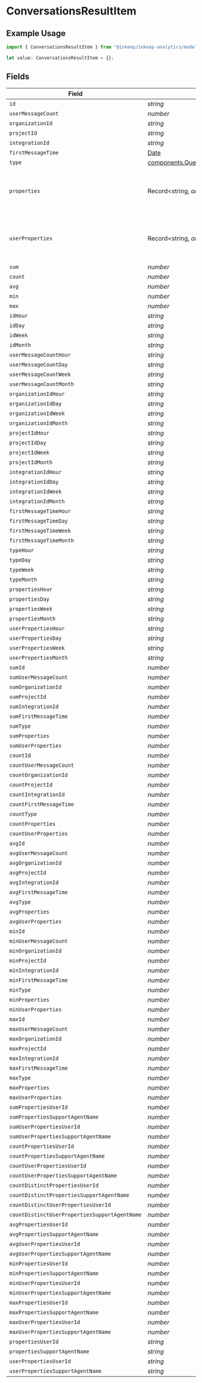 # ConversationsResultItem

## Example Usage

```typescript
import { ConversationsResultItem } from "@inkeep/inkeep-analytics/models/components";

let value: ConversationsResultItem = {};
```

## Fields

| Field                                                                                                          | Type                                                                                                           | Required                                                                                                       | Description                                                                                                    |
| -------------------------------------------------------------------------------------------------------------- | -------------------------------------------------------------------------------------------------------------- | -------------------------------------------------------------------------------------------------------------- | -------------------------------------------------------------------------------------------------------------- |
| `id`                                                                                                           | *string*                                                                                                       | :heavy_minus_sign:                                                                                             | N/A                                                                                                            |
| `userMessageCount`                                                                                             | *number*                                                                                                       | :heavy_minus_sign:                                                                                             | N/A                                                                                                            |
| `organizationId`                                                                                               | *string*                                                                                                       | :heavy_minus_sign:                                                                                             | N/A                                                                                                            |
| `projectId`                                                                                                    | *string*                                                                                                       | :heavy_minus_sign:                                                                                             | N/A                                                                                                            |
| `integrationId`                                                                                                | *string*                                                                                                       | :heavy_minus_sign:                                                                                             | N/A                                                                                                            |
| `firstMessageTime`                                                                                             | [Date](https://developer.mozilla.org/en-US/docs/Web/JavaScript/Reference/Global_Objects/Date)                  | :heavy_minus_sign:                                                                                             | N/A                                                                                                            |
| `type`                                                                                                         | [components.QueryConversationsResponseDataType](../../models/components/queryconversationsresponsedatatype.md) | :heavy_minus_sign:                                                                                             | N/A                                                                                                            |
| `properties`                                                                                                   | Record<string, *any*>                                                                                          | :heavy_minus_sign:                                                                                             | A customizable collection of custom properties or attributes.                                                  |
| `userProperties`                                                                                               | Record<string, *any*>                                                                                          | :heavy_minus_sign:                                                                                             | A customizable collection of custom properties or attributes.                                                  |
| `sum`                                                                                                          | *number*                                                                                                       | :heavy_minus_sign:                                                                                             | N/A                                                                                                            |
| `count`                                                                                                        | *number*                                                                                                       | :heavy_minus_sign:                                                                                             | N/A                                                                                                            |
| `avg`                                                                                                          | *number*                                                                                                       | :heavy_minus_sign:                                                                                             | N/A                                                                                                            |
| `min`                                                                                                          | *number*                                                                                                       | :heavy_minus_sign:                                                                                             | N/A                                                                                                            |
| `max`                                                                                                          | *number*                                                                                                       | :heavy_minus_sign:                                                                                             | N/A                                                                                                            |
| `idHour`                                                                                                       | *string*                                                                                                       | :heavy_minus_sign:                                                                                             | N/A                                                                                                            |
| `idDay`                                                                                                        | *string*                                                                                                       | :heavy_minus_sign:                                                                                             | N/A                                                                                                            |
| `idWeek`                                                                                                       | *string*                                                                                                       | :heavy_minus_sign:                                                                                             | N/A                                                                                                            |
| `idMonth`                                                                                                      | *string*                                                                                                       | :heavy_minus_sign:                                                                                             | N/A                                                                                                            |
| `userMessageCountHour`                                                                                         | *string*                                                                                                       | :heavy_minus_sign:                                                                                             | N/A                                                                                                            |
| `userMessageCountDay`                                                                                          | *string*                                                                                                       | :heavy_minus_sign:                                                                                             | N/A                                                                                                            |
| `userMessageCountWeek`                                                                                         | *string*                                                                                                       | :heavy_minus_sign:                                                                                             | N/A                                                                                                            |
| `userMessageCountMonth`                                                                                        | *string*                                                                                                       | :heavy_minus_sign:                                                                                             | N/A                                                                                                            |
| `organizationIdHour`                                                                                           | *string*                                                                                                       | :heavy_minus_sign:                                                                                             | N/A                                                                                                            |
| `organizationIdDay`                                                                                            | *string*                                                                                                       | :heavy_minus_sign:                                                                                             | N/A                                                                                                            |
| `organizationIdWeek`                                                                                           | *string*                                                                                                       | :heavy_minus_sign:                                                                                             | N/A                                                                                                            |
| `organizationIdMonth`                                                                                          | *string*                                                                                                       | :heavy_minus_sign:                                                                                             | N/A                                                                                                            |
| `projectIdHour`                                                                                                | *string*                                                                                                       | :heavy_minus_sign:                                                                                             | N/A                                                                                                            |
| `projectIdDay`                                                                                                 | *string*                                                                                                       | :heavy_minus_sign:                                                                                             | N/A                                                                                                            |
| `projectIdWeek`                                                                                                | *string*                                                                                                       | :heavy_minus_sign:                                                                                             | N/A                                                                                                            |
| `projectIdMonth`                                                                                               | *string*                                                                                                       | :heavy_minus_sign:                                                                                             | N/A                                                                                                            |
| `integrationIdHour`                                                                                            | *string*                                                                                                       | :heavy_minus_sign:                                                                                             | N/A                                                                                                            |
| `integrationIdDay`                                                                                             | *string*                                                                                                       | :heavy_minus_sign:                                                                                             | N/A                                                                                                            |
| `integrationIdWeek`                                                                                            | *string*                                                                                                       | :heavy_minus_sign:                                                                                             | N/A                                                                                                            |
| `integrationIdMonth`                                                                                           | *string*                                                                                                       | :heavy_minus_sign:                                                                                             | N/A                                                                                                            |
| `firstMessageTimeHour`                                                                                         | *string*                                                                                                       | :heavy_minus_sign:                                                                                             | N/A                                                                                                            |
| `firstMessageTimeDay`                                                                                          | *string*                                                                                                       | :heavy_minus_sign:                                                                                             | N/A                                                                                                            |
| `firstMessageTimeWeek`                                                                                         | *string*                                                                                                       | :heavy_minus_sign:                                                                                             | N/A                                                                                                            |
| `firstMessageTimeMonth`                                                                                        | *string*                                                                                                       | :heavy_minus_sign:                                                                                             | N/A                                                                                                            |
| `typeHour`                                                                                                     | *string*                                                                                                       | :heavy_minus_sign:                                                                                             | N/A                                                                                                            |
| `typeDay`                                                                                                      | *string*                                                                                                       | :heavy_minus_sign:                                                                                             | N/A                                                                                                            |
| `typeWeek`                                                                                                     | *string*                                                                                                       | :heavy_minus_sign:                                                                                             | N/A                                                                                                            |
| `typeMonth`                                                                                                    | *string*                                                                                                       | :heavy_minus_sign:                                                                                             | N/A                                                                                                            |
| `propertiesHour`                                                                                               | *string*                                                                                                       | :heavy_minus_sign:                                                                                             | N/A                                                                                                            |
| `propertiesDay`                                                                                                | *string*                                                                                                       | :heavy_minus_sign:                                                                                             | N/A                                                                                                            |
| `propertiesWeek`                                                                                               | *string*                                                                                                       | :heavy_minus_sign:                                                                                             | N/A                                                                                                            |
| `propertiesMonth`                                                                                              | *string*                                                                                                       | :heavy_minus_sign:                                                                                             | N/A                                                                                                            |
| `userPropertiesHour`                                                                                           | *string*                                                                                                       | :heavy_minus_sign:                                                                                             | N/A                                                                                                            |
| `userPropertiesDay`                                                                                            | *string*                                                                                                       | :heavy_minus_sign:                                                                                             | N/A                                                                                                            |
| `userPropertiesWeek`                                                                                           | *string*                                                                                                       | :heavy_minus_sign:                                                                                             | N/A                                                                                                            |
| `userPropertiesMonth`                                                                                          | *string*                                                                                                       | :heavy_minus_sign:                                                                                             | N/A                                                                                                            |
| `sumId`                                                                                                        | *number*                                                                                                       | :heavy_minus_sign:                                                                                             | N/A                                                                                                            |
| `sumUserMessageCount`                                                                                          | *number*                                                                                                       | :heavy_minus_sign:                                                                                             | N/A                                                                                                            |
| `sumOrganizationId`                                                                                            | *number*                                                                                                       | :heavy_minus_sign:                                                                                             | N/A                                                                                                            |
| `sumProjectId`                                                                                                 | *number*                                                                                                       | :heavy_minus_sign:                                                                                             | N/A                                                                                                            |
| `sumIntegrationId`                                                                                             | *number*                                                                                                       | :heavy_minus_sign:                                                                                             | N/A                                                                                                            |
| `sumFirstMessageTime`                                                                                          | *number*                                                                                                       | :heavy_minus_sign:                                                                                             | N/A                                                                                                            |
| `sumType`                                                                                                      | *number*                                                                                                       | :heavy_minus_sign:                                                                                             | N/A                                                                                                            |
| `sumProperties`                                                                                                | *number*                                                                                                       | :heavy_minus_sign:                                                                                             | N/A                                                                                                            |
| `sumUserProperties`                                                                                            | *number*                                                                                                       | :heavy_minus_sign:                                                                                             | N/A                                                                                                            |
| `countId`                                                                                                      | *number*                                                                                                       | :heavy_minus_sign:                                                                                             | N/A                                                                                                            |
| `countUserMessageCount`                                                                                        | *number*                                                                                                       | :heavy_minus_sign:                                                                                             | N/A                                                                                                            |
| `countOrganizationId`                                                                                          | *number*                                                                                                       | :heavy_minus_sign:                                                                                             | N/A                                                                                                            |
| `countProjectId`                                                                                               | *number*                                                                                                       | :heavy_minus_sign:                                                                                             | N/A                                                                                                            |
| `countIntegrationId`                                                                                           | *number*                                                                                                       | :heavy_minus_sign:                                                                                             | N/A                                                                                                            |
| `countFirstMessageTime`                                                                                        | *number*                                                                                                       | :heavy_minus_sign:                                                                                             | N/A                                                                                                            |
| `countType`                                                                                                    | *number*                                                                                                       | :heavy_minus_sign:                                                                                             | N/A                                                                                                            |
| `countProperties`                                                                                              | *number*                                                                                                       | :heavy_minus_sign:                                                                                             | N/A                                                                                                            |
| `countUserProperties`                                                                                          | *number*                                                                                                       | :heavy_minus_sign:                                                                                             | N/A                                                                                                            |
| `avgId`                                                                                                        | *number*                                                                                                       | :heavy_minus_sign:                                                                                             | N/A                                                                                                            |
| `avgUserMessageCount`                                                                                          | *number*                                                                                                       | :heavy_minus_sign:                                                                                             | N/A                                                                                                            |
| `avgOrganizationId`                                                                                            | *number*                                                                                                       | :heavy_minus_sign:                                                                                             | N/A                                                                                                            |
| `avgProjectId`                                                                                                 | *number*                                                                                                       | :heavy_minus_sign:                                                                                             | N/A                                                                                                            |
| `avgIntegrationId`                                                                                             | *number*                                                                                                       | :heavy_minus_sign:                                                                                             | N/A                                                                                                            |
| `avgFirstMessageTime`                                                                                          | *number*                                                                                                       | :heavy_minus_sign:                                                                                             | N/A                                                                                                            |
| `avgType`                                                                                                      | *number*                                                                                                       | :heavy_minus_sign:                                                                                             | N/A                                                                                                            |
| `avgProperties`                                                                                                | *number*                                                                                                       | :heavy_minus_sign:                                                                                             | N/A                                                                                                            |
| `avgUserProperties`                                                                                            | *number*                                                                                                       | :heavy_minus_sign:                                                                                             | N/A                                                                                                            |
| `minId`                                                                                                        | *number*                                                                                                       | :heavy_minus_sign:                                                                                             | N/A                                                                                                            |
| `minUserMessageCount`                                                                                          | *number*                                                                                                       | :heavy_minus_sign:                                                                                             | N/A                                                                                                            |
| `minOrganizationId`                                                                                            | *number*                                                                                                       | :heavy_minus_sign:                                                                                             | N/A                                                                                                            |
| `minProjectId`                                                                                                 | *number*                                                                                                       | :heavy_minus_sign:                                                                                             | N/A                                                                                                            |
| `minIntegrationId`                                                                                             | *number*                                                                                                       | :heavy_minus_sign:                                                                                             | N/A                                                                                                            |
| `minFirstMessageTime`                                                                                          | *number*                                                                                                       | :heavy_minus_sign:                                                                                             | N/A                                                                                                            |
| `minType`                                                                                                      | *number*                                                                                                       | :heavy_minus_sign:                                                                                             | N/A                                                                                                            |
| `minProperties`                                                                                                | *number*                                                                                                       | :heavy_minus_sign:                                                                                             | N/A                                                                                                            |
| `minUserProperties`                                                                                            | *number*                                                                                                       | :heavy_minus_sign:                                                                                             | N/A                                                                                                            |
| `maxId`                                                                                                        | *number*                                                                                                       | :heavy_minus_sign:                                                                                             | N/A                                                                                                            |
| `maxUserMessageCount`                                                                                          | *number*                                                                                                       | :heavy_minus_sign:                                                                                             | N/A                                                                                                            |
| `maxOrganizationId`                                                                                            | *number*                                                                                                       | :heavy_minus_sign:                                                                                             | N/A                                                                                                            |
| `maxProjectId`                                                                                                 | *number*                                                                                                       | :heavy_minus_sign:                                                                                             | N/A                                                                                                            |
| `maxIntegrationId`                                                                                             | *number*                                                                                                       | :heavy_minus_sign:                                                                                             | N/A                                                                                                            |
| `maxFirstMessageTime`                                                                                          | *number*                                                                                                       | :heavy_minus_sign:                                                                                             | N/A                                                                                                            |
| `maxType`                                                                                                      | *number*                                                                                                       | :heavy_minus_sign:                                                                                             | N/A                                                                                                            |
| `maxProperties`                                                                                                | *number*                                                                                                       | :heavy_minus_sign:                                                                                             | N/A                                                                                                            |
| `maxUserProperties`                                                                                            | *number*                                                                                                       | :heavy_minus_sign:                                                                                             | N/A                                                                                                            |
| `sumPropertiesUserId`                                                                                          | *number*                                                                                                       | :heavy_minus_sign:                                                                                             | N/A                                                                                                            |
| `sumPropertiesSupportAgentName`                                                                                | *number*                                                                                                       | :heavy_minus_sign:                                                                                             | N/A                                                                                                            |
| `sumUserPropertiesUserId`                                                                                      | *number*                                                                                                       | :heavy_minus_sign:                                                                                             | N/A                                                                                                            |
| `sumUserPropertiesSupportAgentName`                                                                            | *number*                                                                                                       | :heavy_minus_sign:                                                                                             | N/A                                                                                                            |
| `countPropertiesUserId`                                                                                        | *number*                                                                                                       | :heavy_minus_sign:                                                                                             | N/A                                                                                                            |
| `countPropertiesSupportAgentName`                                                                              | *number*                                                                                                       | :heavy_minus_sign:                                                                                             | N/A                                                                                                            |
| `countUserPropertiesUserId`                                                                                    | *number*                                                                                                       | :heavy_minus_sign:                                                                                             | N/A                                                                                                            |
| `countUserPropertiesSupportAgentName`                                                                          | *number*                                                                                                       | :heavy_minus_sign:                                                                                             | N/A                                                                                                            |
| `countDistinctPropertiesUserId`                                                                                | *number*                                                                                                       | :heavy_minus_sign:                                                                                             | N/A                                                                                                            |
| `countDistinctPropertiesSupportAgentName`                                                                      | *number*                                                                                                       | :heavy_minus_sign:                                                                                             | N/A                                                                                                            |
| `countDistinctUserPropertiesUserId`                                                                            | *number*                                                                                                       | :heavy_minus_sign:                                                                                             | N/A                                                                                                            |
| `countDistinctUserPropertiesSupportAgentName`                                                                  | *number*                                                                                                       | :heavy_minus_sign:                                                                                             | N/A                                                                                                            |
| `avgPropertiesUserId`                                                                                          | *number*                                                                                                       | :heavy_minus_sign:                                                                                             | N/A                                                                                                            |
| `avgPropertiesSupportAgentName`                                                                                | *number*                                                                                                       | :heavy_minus_sign:                                                                                             | N/A                                                                                                            |
| `avgUserPropertiesUserId`                                                                                      | *number*                                                                                                       | :heavy_minus_sign:                                                                                             | N/A                                                                                                            |
| `avgUserPropertiesSupportAgentName`                                                                            | *number*                                                                                                       | :heavy_minus_sign:                                                                                             | N/A                                                                                                            |
| `minPropertiesUserId`                                                                                          | *number*                                                                                                       | :heavy_minus_sign:                                                                                             | N/A                                                                                                            |
| `minPropertiesSupportAgentName`                                                                                | *number*                                                                                                       | :heavy_minus_sign:                                                                                             | N/A                                                                                                            |
| `minUserPropertiesUserId`                                                                                      | *number*                                                                                                       | :heavy_minus_sign:                                                                                             | N/A                                                                                                            |
| `minUserPropertiesSupportAgentName`                                                                            | *number*                                                                                                       | :heavy_minus_sign:                                                                                             | N/A                                                                                                            |
| `maxPropertiesUserId`                                                                                          | *number*                                                                                                       | :heavy_minus_sign:                                                                                             | N/A                                                                                                            |
| `maxPropertiesSupportAgentName`                                                                                | *number*                                                                                                       | :heavy_minus_sign:                                                                                             | N/A                                                                                                            |
| `maxUserPropertiesUserId`                                                                                      | *number*                                                                                                       | :heavy_minus_sign:                                                                                             | N/A                                                                                                            |
| `maxUserPropertiesSupportAgentName`                                                                            | *number*                                                                                                       | :heavy_minus_sign:                                                                                             | N/A                                                                                                            |
| `propertiesUserId`                                                                                             | *string*                                                                                                       | :heavy_minus_sign:                                                                                             | N/A                                                                                                            |
| `propertiesSupportAgentName`                                                                                   | *string*                                                                                                       | :heavy_minus_sign:                                                                                             | N/A                                                                                                            |
| `userPropertiesUserId`                                                                                         | *string*                                                                                                       | :heavy_minus_sign:                                                                                             | N/A                                                                                                            |
| `userPropertiesSupportAgentName`                                                                               | *string*                                                                                                       | :heavy_minus_sign:                                                                                             | N/A                                                                                                            |
